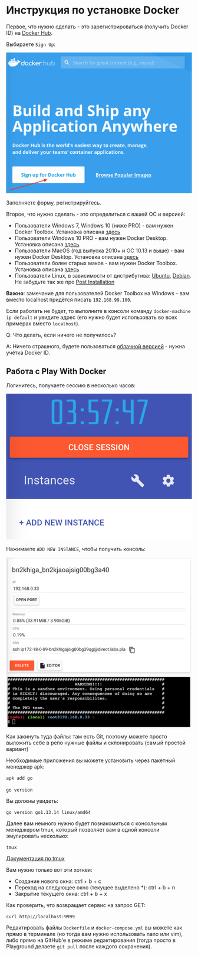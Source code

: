 # Инструкция по установке Docker

Первое, что нужно сделать - это зарегистрироваться (получить Docker ID) на [Docker Hub](https://hub.docker.com/).

Выбираете `Sign Up`:

![](pic/signup.png)

Заполняете форму, регистрируйтесь.

Второе, что нужно сделать - это определиться с вашей ОС и версией:
* Пользователи Windows 7, Windows 10 (ниже PRO) - вам нужен Docker Toolbox. Установка описана [здесь](https://docs.docker.com/toolbox/toolbox_install_windows/)
* Пользователи Windows 10 PRO - вам нужен Docker Desktop. Установка описана [здесь](https://docs.docker.com/docker-for-windows/install/).
* Пользователи MacOS (год выпуска 2010+ и ОС 10.13 и выше) - вам нужен Docker Desktop. Установка описана [здесь](https://docs.docker.com/docker-for-mac/install/)
* Пользователи более старых маков - вам нужен Docker Toolbox. Установка описана [здесь](https://docs.docker.com/toolbox/toolbox_install_mac/)
* Пользователи Linux, в зависимости от дистрибутива: [Ubuntu](https://docs.docker.com/install/linux/docker-ce/ubuntu/), [Debian](https://docs.docker.com/install/linux/docker-ce/debian/). Не забудьте так же про [Post Installation](https://docs.docker.com/install/linux/linux-postinstall/)

**Важно**: замечание для пользователей Docker Toolbox на Windows - вам вместо localhost придётся писать `192.168.99.100`. 

Если работать не будет, то выполните в консоли команду `docker-machine ip default` и увидите адрес (его нужно будет использовать во всех примерах вместо `localhost`).

Q: Что делать, если ничего не получилось?

A: Ничего страшного, будете пользоваться [облачной версией](https://labs.play-with-docker.com/) - нужна учётка Docker ID.

## Работа с Play With Docker

Логинитесь, получаете сессию в несколько часов:

![](pic/play.png)

Нажимаете `ADD NEW INSTANCE`, чтобы получить консоль:

![](pic/console.png)

Как закинуть туда файлы: там есть Git, поэтому можете просто выложить себе в репо нужные файлы и склонировать (самый простой вариант)

Необходимые приложения вы можете установить через пакетный менеджер apk:
```
apk add go

go version
```

Вы должны увидеть:
```
go version go1.13.14 linux/amd64
```

Далее вам немного нужно будет познакомиться с консольным менеджером tmux, который позволяет вам в одной консоли эмулировать несколько:
```
tmux
```

[Документация по tmux](http://xgu.ru/wiki/tmux)

Вам нужно только вот эти хоткеи:
* Создание нового окна: ctrl + b + c
* Переход на следующее окно (текущее выделено *): ctrl + b + n
* Закрытие текущего окна: ctrl + b + x

Как проверить, что возвращает сервис на запрос GET:
```
curl http://localhost:9999
```

Редактировать файлы `Dockerfile` и `docker-compose.yml` вы можете как прямо в терминале (но тогда вам нужно использовать nano или vim), либо прямо на GitHub'е в режиме редактирования (тогда просто в Playground делаете `git pull` после каждого сохранения).
